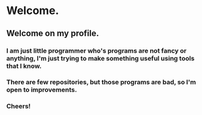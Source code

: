 # Welcome.
## Welcome on my profile. 
### I am just little programmer who's programs are not fancy or anything, I'm just trying to make something useful using tools that I know.
### There are few repositories, but those programs are bad, so I'm open to improvements.
### Cheers!
